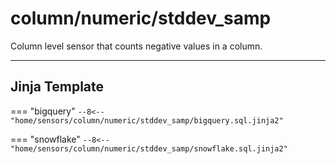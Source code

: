 # column/numeric/stddev_samp
Column level sensor that counts negative values in a column.
___
## Jinja Template

=== "bigquery"
    ```
    --8<-- "home/sensors/column/numeric/stddev_samp/bigquery.sql.jinja2"
    ```

=== "snowflake"
    ```
    --8<-- "home/sensors/column/numeric/stddev_samp/snowflake.sql.jinja2"
    ```
